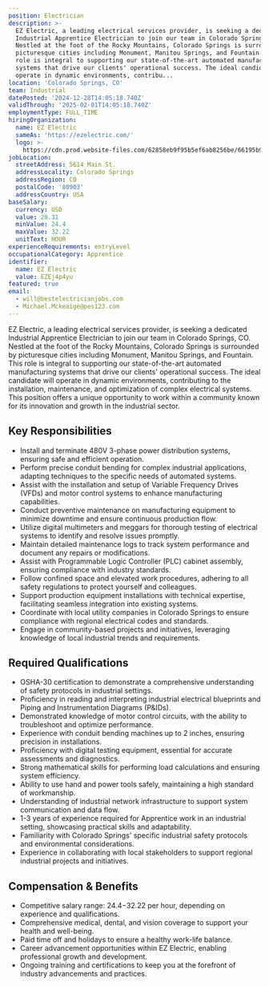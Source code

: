 ```yaml
---
position: Electrician
description: >-
  EZ Electric, a leading electrical services provider, is seeking a dedicated
  Industrial Apprentice Electrician to join our team in Colorado Springs, CO.
  Nestled at the foot of the Rocky Mountains, Colorado Springs is surrounded by
  picturesque cities including Monument, Manitou Springs, and Fountain. This
  role is integral to supporting our state-of-the-art automated manufacturing
  systems that drive our clients' operational success. The ideal candidate will
  operate in dynamic environments, contribu...
location: 'Colorado Springs, CO'
team: Industrial
datePosted: '2024-12-28T14:05:18.740Z'
validThrough: '2025-02-01T14:05:18.740Z'
employmentType: FULL_TIME
hiringOrganization:
  name: EZ Electric
  sameAs: 'https://ezelectric.com/'
  logo: >-
    https://cdn.prod.website-files.com/62858eb9f95b5ef6ab8256be/66195b93d011344d05b98867_ez-electric-logo.svg
jobLocation:
  streetAddress: 5614 Main St.
  addressLocality: Colorado Springs
  addressRegion: CO
  postalCode: '80903'
  addressCountry: USA
baseSalary:
  currency: USD
  value: 28.31
  minValue: 24.4
  maxValue: 32.22
  unitText: HOUR
experienceRequirements: entryLevel
occupationalCategory: Apprentice
identifier:
  name: EZ Electric
  value: EZEj4p4yu
featured: true
email:
  - will@bestelectricianjobs.com
  - Michael.Mckeaige@pes123.com
---
```




EZ Electric, a leading electrical services provider, is seeking a dedicated Industrial Apprentice Electrician to join our team in Colorado Springs, CO. Nestled at the foot of the Rocky Mountains, Colorado Springs is surrounded by picturesque cities including Monument, Manitou Springs, and Fountain. This role is integral to supporting our state-of-the-art automated manufacturing systems that drive our clients' operational success. The ideal candidate will operate in dynamic environments, contributing to the installation, maintenance, and optimization of complex electrical systems. This position offers a unique opportunity to work within a community known for its innovation and growth in the industrial sector.

## Key Responsibilities

- Install and terminate 480V 3-phase power distribution systems, ensuring safe and efficient operation.
- Perform precise conduit bending for complex industrial applications, adapting techniques to the specific needs of automated systems.
- Assist with the installation and setup of Variable Frequency Drives (VFDs) and motor control systems to enhance manufacturing capabilities.
- Conduct preventive maintenance on manufacturing equipment to minimize downtime and ensure continuous production flow.
- Utilize digital multimeters and meggars for thorough testing of electrical systems to identify and resolve issues promptly.
- Maintain detailed maintenance logs to track system performance and document any repairs or modifications.
- Assist with Programmable Logic Controller (PLC) cabinet assembly, ensuring compliance with industry standards.
- Follow confined space and elevated work procedures, adhering to all safety regulations to protect yourself and colleagues.
- Support production equipment installations with technical expertise, facilitating seamless integration into existing systems.
- Coordinate with local utility companies in Colorado Springs to ensure compliance with regional electrical codes and standards.
- Engage in community-based projects and initiatives, leveraging knowledge of local industrial trends and requirements.

## Required Qualifications

- OSHA-30 certification to demonstrate a comprehensive understanding of safety protocols in industrial settings.
- Proficiency in reading and interpreting industrial electrical blueprints and Piping and Instrumentation Diagrams (P&IDs).
- Demonstrated knowledge of motor control circuits, with the ability to troubleshoot and optimize performance.
- Experience with conduit bending machines up to 2 inches, ensuring precision in installations.
- Proficiency with digital testing equipment, essential for accurate assessments and diagnostics.
- Strong mathematical skills for performing load calculations and ensuring system efficiency.
- Ability to use hand and power tools safely, maintaining a high standard of workmanship.
- Understanding of industrial network infrastructure to support system communication and data flow.
- 1-3 years of experience required for Apprentice work in an industrial setting, showcasing practical skills and adaptability.
- Familiarity with Colorado Springs' specific industrial safety protocols and environmental considerations.
- Experience in collaborating with local stakeholders to support regional industrial projects and initiatives.

## Compensation & Benefits

- Competitive salary range: $24.4-$32.22 per hour, depending on experience and qualifications.
- Comprehensive medical, dental, and vision coverage to support your health and well-being.
- Paid time off and holidays to ensure a healthy work-life balance.
- Career advancement opportunities within EZ Electric, enabling professional growth and development.
- Ongoing training and certifications to keep you at the forefront of industry advancements and practices.